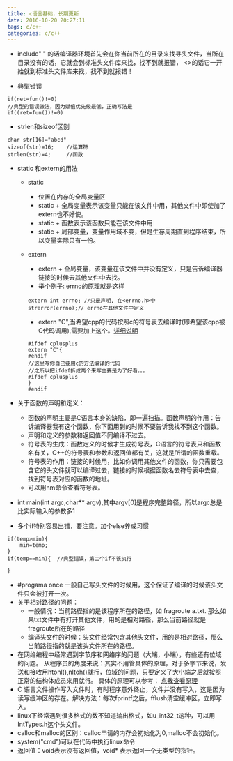 ```yaml
---
title: c语言基础，长期更新
date: 2016-10-20 20:27:11
tags: c/c++
categories: c/c++
---
```


*  include"    " 的话编译器环境首先会在你当前所在的目录来找寻头文件，当所在目录没有的话，它就会到标准头文件库来找，找不到就报错，
<>的话它一开始就到标准头文件库来找，找不到就报错！

* 典型错误


```
if(ret=fun()!=0) 
//典型的错误做法，因为赋值优先级最低，正确写法是
if((ret=fun())!=0)
```
* strlen和sizeof区别     


```
char str[16]="abcd"
sizeof(str)=16;    //运算符
strlen(str)=4;     //函数
```
* static 和extern的用法
	* static
		* 位置在内存的全局变量区
		* static + 全局变量表示该变量只能在该文件中用，其他文件中即使加了extern也不好使。
		* static + 函数表示该函数只能在该文件中用
		* static + 局部变量，变量作用域不变，但是生存周期直到程序结束，所以变量实际只有一份。
	* extern
		* extern + 全局变量，该变量在该文件中并没有定义，只是告诉编译器链接的时候去其他文件中去找。
		* 举个例子:	errno的原理就是这样
		
		```
		extern int errno; //只是声明, 在<errno.h>中
		strerror(errno);// errno在其他文件中定义
		```
		* extern "C",当希望cpp的代码按照c的符号表去编译时(即希望该cpp被C代码调用),需要加上这个。[详细说明](http://www.cnblogs.com/skynet/archive/2010/07/10/1774964.html)
		
		```
		#ifdef cplusplus
		extern "C"{
		#endif
		//这里写你自己要用c的方法编译的代码
		//之所以把ifdef拆成两个来写主要是为了好看。。。
		#ifdef cplusplus
		}
		#endif
		```
* 关于函数的声明和定义：  
	* 函数的声明主要是C语言本身的缺陷，即一遍扫描。函数声明的作用：告诉编译器我有这个函数，你下面用到的时候不要告诉我找不到这个函数。
	* 声明和定义的参数和返回值不同编译不过去。
	* 符号表的生成：函数定义的时候才生成符号表，C语言的符号表只和函数名有关，C++的符号表和参数和返回值都有关，这就是所谓的函数重载。
	* 符号表的作用：链接的时候用，比如你调用其他文件的函数，你只需要包含它的头文件就可以编译过去，链接的时候根据函数名去符号表中去查，找到符号表对应的函数的地址。
	* 可以用nm命令查看符号表。
* int main(int argc,char** argv),其中argv[0]是程序完整路径，所以argc总是比实际输入的参数多1

* 多个if特别容易出错，要注意。加个else养成习惯

```
if(temp>min){
	min=temp;
}
if(temp==min){  //典型错误，第二个if不该执行

}
```
* #progama once 一般自己写头文件的时候用，这个保证了编译的时候该头文件只会被打开一次。
* 关于相对路径的问题：
	* 一般情况：当前路径指的是该程序所在的路径，如 fragroute a.txt. 那么如果txt文件中有打开其他文件，用的是相对路径，那么当前路径就是fragroute所在的路径
	* 编译头文件的时候：头文件经常包含其他头文件，用的是相对路径，那么当前路径指的就是该头文件所在的路径。
* 在网络编程中经常遇到字节序和网络序的问题（大端，小端），有些还有位域的问题。
从程序员的角度来说：其实不用管具体的原理，对于多字节来说，发送和接收用htonl(),nltoh()就行，位域的问题，只要定义了大小端之后就按照正常的结构体成员来用就行。
具体的原理可以参考：
[点我查看原理](http://m.blog.csdn.net/article/details?id=45420455)
* C 语言文件操作写入文件时，有时程序意外终止，文件并没有写入，这是因为读写缓冲区的存在。解决方法：每次fprintf之后，fflush清空缓冲区，立即写入。
* linux下经常遇到很多格式的数不知道输出格式，如u_int32_t这种，可以用IntTypes.h这个头文件。
* calloc和malloc的区别：calloc申请的内存会初始化为0,malloc不会初始化。
* system("cmd")可以在代码中执行linux命令
* 返回值：void表示没有返回值，void* 表示返回一个无类型的指针。